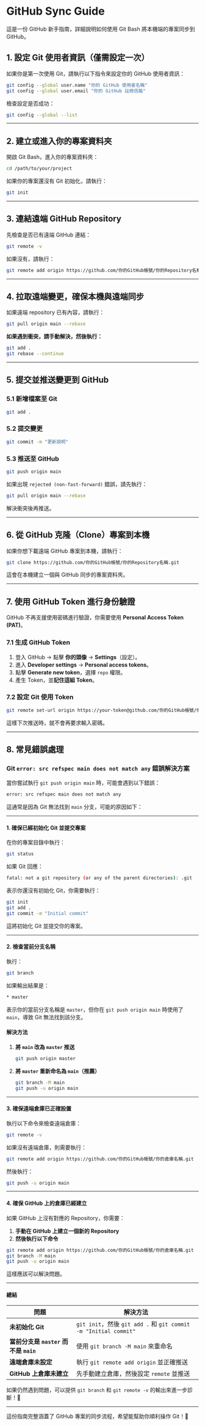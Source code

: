 # GitHub Sync Guide

這是一份 GitHub 新手指南，詳細說明如何使用 Git Bash 將本機端的專案同步到 GitHub。

## **1. 設定 Git 使用者資訊（僅需設定一次）**
如果你是第一次使用 Git，請執行以下指令來設定你的 GitHub 使用者資訊：

```bash
git config --global user.name "你的 GitHub 使用者名稱"
git config --global user.email "你的 GitHub 註冊信箱"
```

檢查設定是否成功：
```bash
git config --global --list
```

---

## **2. 建立或進入你的專案資料夾**
開啟 Git Bash，進入你的專案資料夾：
```bash
cd /path/to/your/project
```
如果你的專案還沒有 Git 初始化，請執行：
```bash
git init
```

---

## **3. 連結遠端 GitHub Repository**
先檢查是否已有遠端 GitHub 連結：
```bash
git remote -v
```
如果沒有，請執行：
```bash
git remote add origin https://github.com/你的GitHub帳號/你的Repository名稱.git
```

---

## **4. 拉取遠端變更，確保本機與遠端同步**
如果遠端 repository 已有內容，請執行：
```bash
git pull origin main --rebase
```
**如果遇到衝突，請手動解決，然後執行：**
```bash
git add .
git rebase --continue
```

---

## **5. 提交並推送變更到 GitHub**
### **5.1 新增檔案至 Git**
```bash
git add .
```

### **5.2 提交變更**
```bash
git commit -m "更新說明"
```

### **5.3 推送至 GitHub**
```bash
git push origin main
```

如果出現 `rejected (non-fast-forward)` 錯誤，請先執行：
```bash
git pull origin main --rebase
```
解決衝突後再推送。

---

## **6. 從 GitHub 克隆（Clone）專案到本機**
如果你想下載遠端 GitHub 專案到本機，請執行：
```bash
git clone https://github.com/你的GitHub帳號/你的Repository名稱.git
```

這會在本機建立一個與 GitHub 同步的專案資料夾。

---

## **7. 使用 GitHub Token 進行身份驗證**
GitHub 不再支援使用密碼進行驗證，你需要使用 **Personal Access Token (PAT)**。

### **7.1 生成 GitHub Token**
1. 登入 GitHub → 點擊 **你的頭像** → **Settings**（設定）。
2. 進入 **Developer settings** → **Personal access tokens**。
3. 點擊 **Generate new token**，選擇 `repo` 權限。
4. 產生 Token，並**記住這組 Token**。

### **7.2 設定 Git 使用 Token**
```bash
git remote set-url origin https://your-token@github.com/你的GitHub帳號/你的Repository名稱.git
```
這樣下次推送時，就不會再要求輸入密碼。

---

## **8. 常見錯誤處理**
### Git `error: src refspec main does not match any` 錯誤解決方案

當你嘗試執行 `git push origin main` 時，可能會遇到以下錯誤：

```bash
error: src refspec main does not match any
```

這通常是因為 Git 無法找到 `main` 分支，可能的原因如下：

---

#### **1. 確保已經初始化 Git 並提交專案**

在你的專案目錄中執行：

```bash
git status
```

如果 Git 回應：

```bash
fatal: not a git repository (or any of the parent directories): .git
```

表示你還沒有初始化 Git，你需要執行：

```bash
git init
git add .
git commit -m "Initial commit"
```

這將初始化 Git 並提交你的專案。

---

#### **2. 檢查當前分支名稱**

執行：

```bash
git branch
```

如果輸出結果是：

```bash
* master
```

表示你的當前分支名稱是 `master`，但你在 `git push origin main` 時使用了 `main`，導致 Git 無法找到該分支。

#### **解決方法**
1. **將 `main` 改為 `master` 推送**
   ```bash
   git push origin master
   ```

2. **將 `master` 重新命名為 `main`（推薦）**
   ```bash
   git branch -M main
   git push -u origin main
   ```

---

#### **3. 確保遠端倉庫已正確設置**

執行以下命令來檢查遠端倉庫：

```bash
git remote -v
```

如果沒有遠端倉庫，則需要執行：

```bash
git remote add origin https://github.com/你的GitHub帳號/你的倉庫名稱.git
```

然後執行：

```bash
git push -u origin main
```

---

#### **4. 確保 GitHub 上的倉庫已經建立**

如果 GitHub 上沒有對應的 Repository，你需要：

1. **手動在 GitHub 上建立一個新的 Repository**
2. **然後執行以下命令**

```bash
git remote add origin https://github.com/你的GitHub帳號/你的倉庫名稱.git
git branch -M main
git push -u origin main
```

這樣應該可以解決問題。

---

#### **總結**

| 問題 | 解決方法 |
|------|---------|
| **未初始化 Git** | `git init`，然後 `git add .` 和 `git commit -m "Initial commit"` |
| **當前分支是 `master` 而不是 `main`** | 使用 `git branch -M main` 來重命名 |
| **遠端倉庫未設定** | 執行 `git remote add origin` 並正確推送 |
| **GitHub 上倉庫未建立** | 先手動建立倉庫，然後設定 `remote` 並推送 |

如果仍然遇到問題，可以提供 `git branch` 和 `git remote -v` 的輸出來進一步診斷！🚀


---

這份指南完整涵蓋了 GitHub 專案的同步流程，希望能幫助你順利操作 Git！🚀



